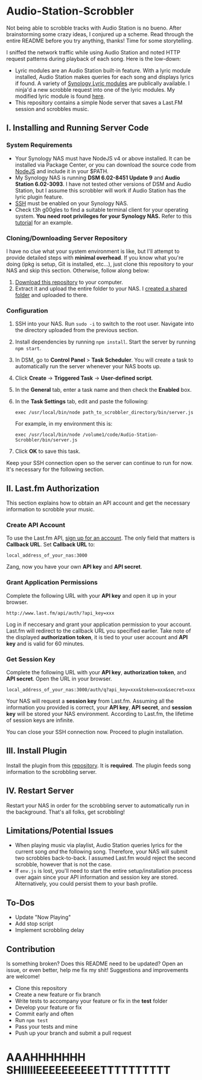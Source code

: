# Audio-Station-Scrobbler

Not being able to scrobble tracks with Audio Station is no bueno. After brainstorming some crazy ideas, I conjured up a scheme. Read through the entire README before you try anything, thanks! Time for some storytelling.

I sniffed the network traffic while using Audio Station and noted HTTP request patterns during playback of each song. Here is the low-down:

* Lyric modules are an Audio Station built-in feature. With a lyric module installed, Audio Station makes queries for each song and displays lyrics if found. A variety of [Synology Lyric modules](https://bitbucket.org/franklai/synologylyric/overview) are publically available. I ninja'd a new scrobble request into one of the lyric modules. My modified lyric module is found [here](https://github.com/FTLam11/lyrical_fronk).
* This repository contains a simple Node server that saves a Last.FM session and scrobbles music. 

## I. Installing and Running Server Code

### System Requirements

* Your Synology NAS must have NodeJS v4 or above installed. It can be installed via Package Center, or you can download the source code from [NodeJS](https://nodejs.org/en/download/) and include it in your $PATH.
* My Synology NAS is running **DSM 6.02-8451 Update 9** and **Audio Station 6.02-3093**. I have not tested other versions of DSM and Audio Station, but I assume this scrobbler will work if Audio Station has the lyric plugin feature.
* [SSH](https://www.synology.com/en-us/knowledgebase/DSM/help/DSM/AdminCenter/system_terminal) must be enabled on your Synology NAS. 
* Check t3h g00gles to find a suitable terminal client for your operating system. **You need root privileges for your Synology NAS.** Refer to this [tutorial](https://www.synology.com/en-us/knowledgebase/DSM/tutorial/General/How_to_login_to_DSM_with_root_permission_via_SSH_Telnet) for an example.

### Cloning/Downloading Server Repository

I have no clue what your system environment is like, but I'll attempt to provide detailed steps with **minimal overhead**. If you know what you're doing (ipkg is setup, Git is installed, etc...), just clone this repository to your NAS and skip this section. Otherwise, follow along below:

1. [Download this repository](https://github.com/FTLam11/Audio-Station-Scrobbler/archive/master.zip) to your computer.
2. Extract it and upload the entire folder to your NAS. I [created a shared folder](https://www.synology.com/en-us/knowledgebase/DSM/help/DSM/AdminCenter/file_share_create) and uploaded to there.

### Configuration

1. SSH into your NAS. Run `sudo -i` to switch to the root user. Navigate into the directory uploaded from the previous section.
2. Install dependencies by running `npm install`. Start the server by running `npm start`.
3. In DSM, go to **Control Panel** > **Task Scheduler**. You will create a task to automatically run the server whenever your NAS boots up.
4. Click **Create** -> **Triggered Task** -> **User-defined script**. 
5. In the **General** tab, enter a task name and then check the **Enabled** box.
6. In the **Task Settings** tab, edit and paste the following: 

    `exec /usr/local/bin/node path_to_scrobbler_directory/bin/server.js`

    For example, in my environment this is:

    `exec /usr/local/bin/node /volume1/code/Audio-Station-Scrobbler/bin/server.js`

7. Click **OK** to save this task.

Keep your SSH connection open so the server can continue to run for now. It's necessary for the following section.

## II. Last.fm Authorization

This section explains how to obtain an API account and get the necessary information to scrobble your music.

### Create API Account

To use the Last.fm API, [sign up for an account](http://www.last.fm/api/account/create). The only field that matters is **Callback URL**. Set **Callback URL** to:

    local_address_of_your_nas:3000

Zang, now you have your own **API key** and **API secret**.

### Grant Application Permissions

Complete the following URL with your **API key** and open it up in your browser.

    http://www.last.fm/api/auth/?api_key=xxx

Log in if neccesary and grant your application permission to your account. Last.fm will redirect to the callback URL you specified earlier. Take note of the displayed **authorization token**, it is tied to your user account and **API key** and is valid for 60 minutes.

### Get Session Key

Complete the following URL with your **API key**, **authorization token**, and **API secret**. Open the URL in your browser.

    local_address_of_your_nas:3000/auth/q?api_key=xxx&token=xxx&secret=xxx

Your NAS will request a **session key** from Last.fm. Assuming all the information you provided is correct, your **API key**, **API secret**, and **session key** will be stored your NAS environment. According to Last.fm, the lifetime of session keys are infinite.

You can close your SSH connection now. Proceed to plugin installation.

## III. Install Plugin

Install the plugin from this [repository](https://github.com/FTLam11/lyrical_fronk). It is **required**. The plugin feeds song information to the scrobbling server.

## IV. Restart Server

Restart your NAS in order for the scrobbling server to automatically run in the background. That's all folks, get scrobbling!

## Limitations/Potential Issues

* When playing music via playlist, Audio Station queries lyrics for the current song *and* the following song. Therefore, your NAS will submit two scrobbles back-to-back. I assumed Last.fm would reject the second scrobble, however that is not the case.
* If `env.js` is lost, you'll need to start the entire setup/installation process over again since your API information and session key are stored. Alternatively, you could persist them to your bash profile.

## To-Dos

* Update "Now Playing"
* Add stop script
* Implement scrobbling delay 

## Contribution

Is something broken? Does this README need to be updated? Open an issue, or even better, help me fix my shit! Suggestions and improvements are welcome!

* Clone this repository
* Create a new feature or fix branch
* Write tests to accompany your feature or fix in the **test** folder
* Develop your feature or fix
* Commit early and often
* Run `npm test`
* Pass your tests and mine
* Push up your branch and submit a pull request

# AAAHHHHHHH SHIIIIIEEEEEEEEEETTTTTTTTTT
